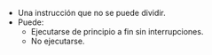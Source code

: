 - Una instrucción que no se puede dividir.
- Puede:
	- Ejecutarse de principio a fin sin interrupciones.
	- No ejecutarse.